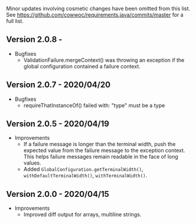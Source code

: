 Minor updates involving cosmetic changes have been omitted from this list. See
https://github.com/cowwoc/requirements.java/commits/master for a full list.

## Version 2.0.8 - 

* Bugfixes
    * ValidationFailure.mergeContext() was throwing an exception if the global configuration contained a failure
    context. 

## Version 2.0.7 - 2020/04/20

* Bugfixes
    * requireThatInstanceOf() failed with: "type" must be a type 

## Version 2.0.5 - 2020/04/19

* Improvements
    * If a failure message is longer than the terminal width, push the expected value from the failure message to the
    exception context. This helps failure messages remain readable in the face of long values.
    * Added `GlobalConfiguration.getTerminalWidth()`, `withDefaultTerminalWidth()`, `withTerminalWidth()`.

## Version 2.0.0 - 2020/04/15

* Improvements
    * Improved diff output for arrays, multiline strings.